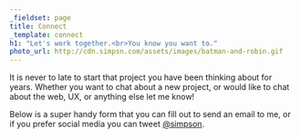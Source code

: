 ```yaml
---
_fieldset: page
title: Connect
_template: connect
h1: "Let's work together.<br>You know you want to."
photo_url: http://cdn.simpsn.com/assets/images/batman-and-robin.gif
---
```

It is never to late to start that project you have been thinking about for years. Whether you want to chat about a new project, or would like to chat about the web, UX, or anything else let me know!

Below is a super handy form that you can fill out to send an email to me, or if you prefer social media you can tweet [@simpson](http://twitter.com/simpson).